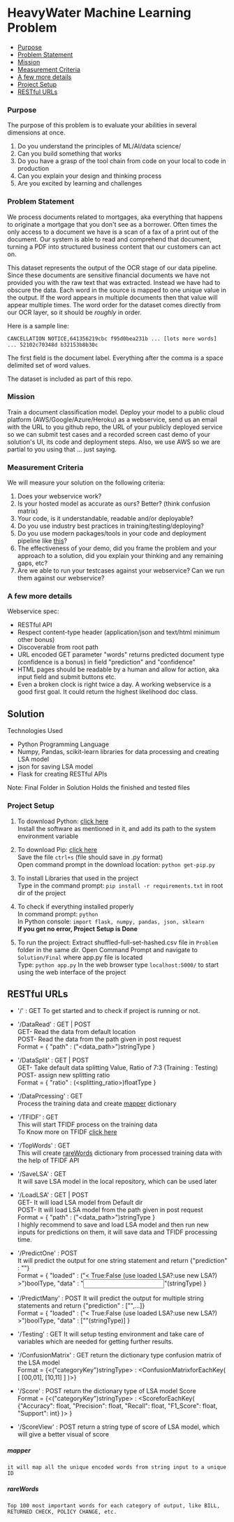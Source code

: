 # HeavyWater Machine Learning Problem

* [Purpose](#Purpose)
* [Problem Statement](#Problem-Statement)
* [Mission](#Mission)
* [Measurement Criteria](#Measurement-Criteria)
* [A few more details](#A-few-more-details)
* [Project Setup](#Project-Setup)
* [RESTful URLs](#RESTful-URLs)

### Purpose

The purpose of this problem is to evaluate your abilities in several dimensions at once.

  1. Do you understand the principles of ML/AI/data science/<insert fancy other term here>
  1. Can you build something that works
  1. Do you have a grasp of the tool chain from code on your local to code in production
  1. Can you explain your design and thinking process
  1. Are you excited by learning and challenges


### Problem Statement

We process documents related to mortgages, aka everything that happens to originate a mortgage that you don't see as a borrower. Often times the only access to a document we have is a scan of a fax of a print out of the document. Our system is able to read and comprehend that document, turning a PDF into structured business content that our customers can act on.

This dataset represents the output of the OCR stage of our data pipeline. Since these documents are sensitive financial documents we have not provided you with the raw text that was extracted. Instead we have had to obscure the data. Each word in the source is mapped to one unique value in the output. If the word appears in multiple documents then that value will appear multiple times. The word order for the dataset comes directly from our OCR layer, so it should be _roughly_ in order.

Here is a sample line:

```
CANCELLATION NOTICE,641356219cbc f95d0bea231b ... [lots more words] ... 52102c70348d b32153b8b30c
```

The first field is the document label. Everything after the comma is a space delimited set of word values.

The dataset is included as part of this repo.

### Mission

Train a document classification model. Deploy your model to a public cloud platform (AWS/Google/Azure/Heroku) as a webservice, send us an email with the URL to you github repo, the URL of your publicly deployed service so we can submit test cases and a recorded screen cast demo of your solution's UI, its code and deployment steps. Also, we use AWS so we are partial to you using that ... just saying.


### Measurement Criteria

We will measure your solution on the following criteria:

  1. Does your webservice work?
  1. Is your hosted model as accurate as ours? Better? (think confusion matrix)
  1. Your code, is it understandable, readable and/or deployable?
  1. Do you use industry best practices in training/testing/deploying?
  1. Do you use modern packages/tools in your code and deployment pipeline like [this](https://stelligent.com/2016/02/08/aws-lambda-functions-aws-codepipeline-cloudformation/)?
  1. The effectiveness of your demo, did you frame the problem and your approach to a solution, did you explain your thinking and any remaining gaps, etc?
  1. Are we able to run your testcases against your webservice? Can we run them against our webservice?


### A few more details

Webservice spec:

- RESTful API
- Respect content-type header (application/json and text/html minimum other bonus)
- Discoverable from root path
- URL encoded GET parameter "words" returns predicted document type (confidence is a bonus) in field "prediction" and "confidence"
- HTML pages should be readable by a human and allow for action, aka input field and submit buttons etc.
- Even a broken clock is right twice a day. A working webservice is a good first goal. It could return the highest likelihood doc class.



## Solution
Technologies Used
 - Python Programming Language
 - Numpy, Pandas, scikit-learn libraries for data processing and creating LSA model
 - json for saving LSA model
 - Flask for creating RESTful APIs

Note: Final Folder in Solution Holds the finished and tested files

### Project Setup

1.	To download Python: [click here](https://www.python.org/downloads/)  
	Install the software as mentioned in it, and add its path to the system environment variable

2. 	To download Pip: [click here](https://bootstrap.pypa.io/get-pip.py)  
	Save the file `ctrl+s` (file should save in .py format)  
	Open command prompt in the download location: `python get-pip.py`

3.	To install Libraries that used in the project  
	Type in the command prompt: `pip install -r requirements.txt` in root dir of the project

4.	To check if everything installed properly  
	In command prompt: `python`  
	In Python console: `import flask, numpy, pandas, json, sklearn`  
	**If you get no error, Project Setup is Done**

5.	To run the project:
	Extract shuffled-full-set-hashed.csv file in `Problem` folder in the same dir.
	Open Command Prompt and navigate to `Solution/Final` where app.py file is located  
	Type: `python app.py`
	In the web browser type `localhost:5000/` to start using the web interface of the project  

## RESTful URLs
 - '/' : GET
	To get started and to check if project is running or not.

 - '/DataRead' : GET | POST <br>
 	GET- Read the data from default location<br>
	POST- Read the data from the path given in post request<br>
		Format = { "path" : ("<data_path>")stringType }

- '/DataSplit' : GET | POST<br>
 	GET- Take default data splitting Value, Ratio of 7:3 (Training : Testing)<br>
	POST- assign new splitting ratio<br>
		Format = { "ratio" : (<splitting_ratio>)floatType }

- '/DataPrcessing' : GET<br>
 	Process the training data and create [mapper](#mapper) dictionary<br>

- '/TFIDF' : GET<br>
 	This will start TFIDF process on the training data<br>
	To Know more on TFIDF [click here](https://en.wikipedia.org/wiki/Tf%E2%80%93idf)

- '/TopWords' : GET<br>
 	This will create [rareWords](#rareWords) dictionary from processed training data with the help of TFIDF API

- '/SaveLSA' : GET<br>
	It will save LSA model in the local repository, which can be used later

- '/LoadLSA' : GET | POST<br>
	GET- It will load LSA model from Default dir<br>
	POST- It will load LSA model from the path given in post request<br>
		Format = { "path" : ("<data_path>")stringType }<br>
	I highly recommend to save and load LSA model and then run new inputs for predictions on them, it will save data and TFIDF processing time.

- '/PredictOne' : POST<br>
	It will predict the output for one string statement and return {"prediction" : "<predictedOutput>"}<br>
	Format = { "loaded" : ("< True:False (use loaded LSA?:use new LSA?) >")boolType, "data" : "<input>"(stringType) }


- '/PredictMany' : POST
	It will predict the output for multiple string statements and return {"prediction" : ["<predictedOutputs>",...]}<br>
	Format = { "loaded" : ("< True:False (use loaded LSA?:use new LSA?) >")boolType, "data" : ["<inputs>"(stringType)] }


- '/Testing' : GET
	It will setup testing environment and take care of variables which are needed for getting further results.

- '/ConfusionMatrix' : GET
	return the dictionary type confusion matrix of the LSA model<br>
	Format = {<("categoryKey")stringType> : <ConfusionMatrixforEachKey( [ [00,01], [10,11] ] )>}

- '/Score' : POST
	return the dictionary type of LSA model Score<br>
	Format = {<("categoryKey")stringType> : <ScoreforEachKey( {"Accuracy": float, "Precision": float, "Recall": float, "F1_Score": float, "Support": int} )> }

- '/ScoreView' : POST
	return a string type of score of LSA model, which will give a better visual of score<br>

##### mapper
	it will map all the unique encoded words from string input to a unique ID
##### rareWords
	Top 100 most important words for each category of output, like BILL, RETURNED CHECK, POLICY CHANGE, etc.
